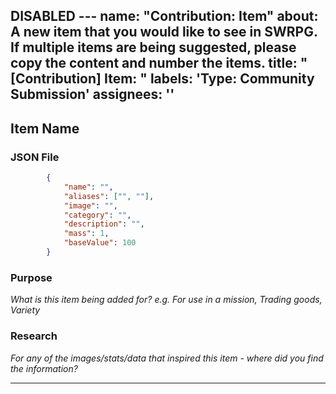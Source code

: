 DISABLED ---
name: "Contribution: Item"
about: A new item that you would like to see in SWRPG. If multiple items are being suggested, please copy the content and number the items.
title: "[Contribution] Item: <item name>"
labels: 'Type: Community Submission'
assignees: ''
---

## Item Name
### JSON File
```json
		{
			"name": "",
			"aliases": ["", ""],
			"image": "",
			"category": "",
			"description": "",
			"mass": 1,
			"baseValue": 100
		}
```

### Purpose
_What is this item being added for?_
_e.g. For use in a mission, Trading goods, Variety_

### Research
_For any of the images/stats/data that inspired this item - where did you find the information?_

---
